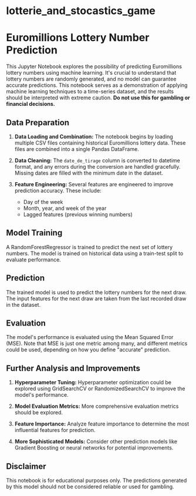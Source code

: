 # lotterie_and_stocastics_game

# Euromillions Lottery Number Prediction

This Jupyter Notebook explores the possibility of predicting Euromillions lottery numbers using machine learning.  It's crucial to understand that lottery numbers are randomly generated, and no model can guarantee accurate predictions. This notebook serves as a demonstration of applying machine learning techniques to a time-series dataset, and the results should be interpreted with extreme caution.  **Do not use this for gambling or financial decisions.**

## Data Preparation

1. **Data Loading and Combination:** The notebook begins by loading multiple CSV files containing historical Euromillions lottery data. These files are combined into a single Pandas DataFrame.

2. **Data Cleaning:**  The `date_de_tirage` column is converted to datetime format, and any errors during the conversion are handled gracefully. Missing dates are filled with the minimum date in the dataset.

3. **Feature Engineering:** Several features are engineered to improve prediction accuracy. These include:
    - Day of the week
    - Month, year, and week of the year
    - Lagged features (previous winning numbers)


## Model Training

A RandomForestRegressor is trained to predict the next set of lottery numbers. The model is trained on historical data using a train-test split to evaluate performance.


## Prediction

The trained model is used to predict the lottery numbers for the next draw. The input features for the next draw are taken from the last recorded draw in the dataset.

## Evaluation

The model's performance is evaluated using the Mean Squared Error (MSE).  Note that MSE is just one metric among many, and different metrics could be used, depending on how you define "accurate" prediction.

## Further Analysis and Improvements

1. **Hyperparameter Tuning:**  Hyperparameter optimization could be explored using GridSearchCV or RandomizedSearchCV to improve the model's performance.

2. **Model Evaluation Metrics:** More comprehensive evaluation metrics should be explored.

3. **Feature Importance:** Analyze feature importance to determine the most influential features for prediction.

4. **More Sophisticated Models:**  Consider other prediction models like Gradient Boosting or neural networks for potential improvements.

## Disclaimer

This notebook is for educational purposes only. The predictions generated by this model should not be considered reliable or used for gambling.
